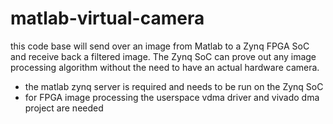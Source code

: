 # matlab-virtual-camera
this code base will send over an image from Matlab to a Zynq FPGA SoC and receive back 
a filtered image.  The Zynq SoC can prove out any image processing algorithm without the 
need to have an actual hardware camera.

- the matlab zynq server is required and needs to be run on the Zynq SoC
- for FPGA image processing the userspace vdma driver and vivado dma project are needed